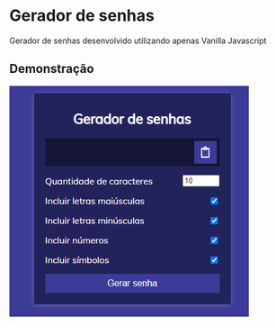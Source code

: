 # Gerador de senhas
Gerador de senhas desenvolvido utilizando apenas Vanilla Javascript

## Demonstração
![Demonstração](demonstration-gif.gif)